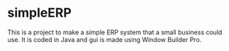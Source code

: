 # simpleERP
This is a project to make a simple ERP system that a small business could use. It is coded in Java and gui is made using Window Builder Pro.
